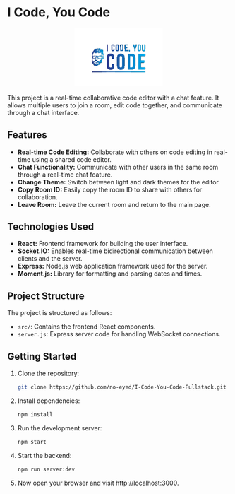 # I Code, You Code

<!-- ![Alt text](src/assets/Logo.png) -->
<p align="center">
<img src='src/assets/Logo.png' width='200'>
</p>  

This project is a real-time collaborative code editor with a chat feature. It allows multiple users to join a room, edit code together, and communicate through a chat interface.

## Features

- **Real-time Code Editing:** Collaborate with others on code editing in real-time using a shared code editor.
- **Chat Functionality:** Communicate with other users in the same room through a real-time chat feature.
- **Change Theme:** Switch between light and dark themes for the editor.
- **Copy Room ID:** Easily copy the room ID to share with others for collaboration.
- **Leave Room:** Leave the current room and return to the main page.

## Technologies Used

- **React:** Frontend framework for building the user interface.
- **Socket.IO:** Enables real-time bidirectional communication between clients and the server.
- **Express:** Node.js web application framework used for the server.
- **Moment.js:** Library for formatting and parsing dates and times.

## Project Structure

The project is structured as follows:

- `src/`: Contains the frontend React components.
- `server.js`: Express server code for handling WebSocket connections.

## Getting Started

1. Clone the repository:

   ```bash
   git clone https://github.com/no-eyed/I-Code-You-Code-Fullstack.git

2. Install dependencies:

    ```bash
    npm install

3. Run the development server:

    ```bash
    npm start

4. Start the backend:

    ```bash
    npm run server:dev

5. Now open your browser and visit http://localhost:3000.